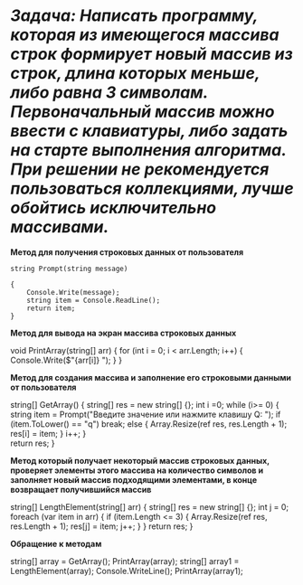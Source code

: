 # __*Задача: Написать программу, которая из имеющегося массива строк формирует новый массив из строк, длина которых меньше, либо равна 3 символам. Первоначальный массив можно ввести с клавиатуры, либо задать на старте выполнения алгоритма. При решении не рекомендуется пользоваться коллекциями, лучше обойтись исключительно массивами.*__


**Метод для получения строковых данных от пользователя**

```
string Prompt(string message)

{
    Console.Write(message);
    string item = Console.ReadLine();
    return item;
}
```

**Метод для вывода на экран массива строковых данных**

void PrintArray(string[] arr)
{
    for (int i = 0; i < arr.Length; i++)
    {
        Console.Write($"{arr[i]} ");
    }
}

**Метод для создания массива и заполнение его строковыми данными от пользователя**

string[] GetArray()
{
    string[] res = new string[] {};
    int i =0; 
    while (i>= 0)
    {
        string item = Prompt("Введите значение или нажмите клавишу Q: ");
        if (item.ToLower() == "q") break;
        else 
        {
            Array.Resize(ref res, res.Length + 1);
            res[i] = item;
        }
        i++;
    }  
    return res;
}

**Метод который получает некоторый массив строковых данных, проверяет элементы этого массива на количество символов и заполняет новый массив подходящими элементами, в конце возвращает получившийся массив**

string[] LengthElement(string[] arr)
{
    string[] res = new string[] {};
    int j = 0;
    foreach (var item in arr)
    {
        if (item.Length <= 3)
        {
            Array.Resize(ref res, res.Length + 1);
            res[j] = item;
            j++;
        }
    }
    return res;
}

**Обращение к методам**

string[] array = GetArray();
PrintArray(array);
string[] array1 = LengthElement(array);
Console.WriteLine();
PrintArray(array1);
